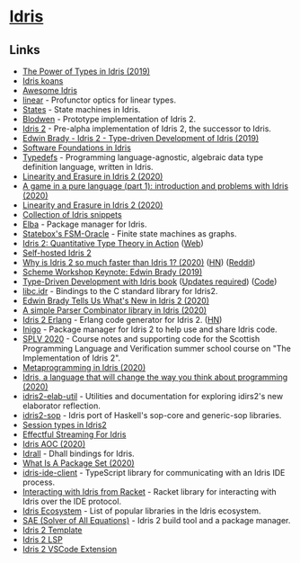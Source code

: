 # [Idris](https://www.idris-lang.org/)

## Links

- [The Power of Types in Idris (2019)](https://www.azavea.com/blog/2019/03/11/the-power-of-types-in-idris/)
- [Idris koans](https://github.com/idris-hackers/idris-koans)
- [Awesome Idris](https://github.com/joaomilho/awesome-idris)
- [linear](https://github.com/vmchale/linear) - Profunctor optics for linear types.
- [States](https://github.com/edwinb/States) - State machines in Idris.
- [Blodwen](https://github.com/edwinb/Blodwen) - Prototype implementation of Idris 2.
- [Idris 2](https://github.com/edwinb/Idris2) - Pre-alpha implementation of Idris 2, the successor to Idris.
- [Edwin Brady - Idris 2 - Type-driven Development of Idris (2019)](https://www.youtube.com/watch?v=DRq2NgeFcO0)
- [Software Foundations in Idris](https://github.com/idris-hackers/software-foundations)
- [Typedefs](https://github.com/typedefs/typedefs) - Programming language-agnostic, algebraic data type definition language, written in Idris.
- [Linearity and Erasure in Idris 2 (2020)](https://www.type-driven.org.uk/edwinb/linearity-and-erasure-in-idris-2.html)
- [A game in a pure language (part 1): introduction and problems with Idris (2020)](https://flowing.systems/2020/01/13/a-game-in-a-pure-language-part-1-introduction-and-problems-with-idris.html)
- [Linearity and Erasure in Idris 2 (2020)](https://www.type-driven.org.uk/edwinb/linearity-and-erasure-in-idris-2.html)
- [Collection of Idris snippets](https://github.com/palladin/idris-snippets)
- [Elba](https://github.com/elba/elba) - Package manager for Idris.
- [Statebox's FSM-Oracle](https://github.com/statebox/fsm-oracle) - Finite state machines as graphs.
- [Idris 2: Quantitative Type Theory in Action](https://www.type-driven.org.uk/edwinb/papers/idris2.pdf) ([Web](https://www.type-driven.org.uk/edwinb/idris-2-quantitative-type-theory-in-action.html))
- [Self-hosted Idris 2](https://github.com/edwinb/Idris2-SH)
- [Why is Idris 2 so much faster than Idris 1? (2020)](https://www.type-driven.org.uk/edwinb/why-is-idris-2-so-much-faster-than-idris-1.html) ([HN](https://news.ycombinator.com/item?id=23304081)) ([Reddit](https://www.reddit.com/r/dependent_types/comments/gqh74h/why_is_idris_2_so_much_faster_than_idris_1/))
- [Scheme Workshop Keynote: Edwin Brady (2019)](https://www.youtube.com/watch?v=h9YAOaBWuIk)
- [Type-Driven Development with Idris book](https://www.manning.com/books/type-driven-development-with-idris) ([Updates required](https://idris2.readthedocs.io/en/latest/typedd/typedd.html)) ([Code](https://github.com/JonathanLorimer/tdd-with-idris2))
- [libc.idr](https://github.com/Hirrolot/libc.idr) - Bindings to the C standard library for Idris2.
- [Edwin Brady Tells Us What's New in Idris 2 (2020)](https://www.youtube.com/watch?v=nbClauMCeds)
- [A simple Parser Combinator library in Idris (2020)](https://timmyjose.github.io/docs/2020-09-19-parser-combinator-library-idris)
- [Idris 2 Erlang](https:/Idris2-Erlang/github.com/chrrasmussen/Idris2-Erlang) - Erlang code generator for Idris 2. ([HN](https://news.ycombinator.com/item?id=24620090))
- [Inigo](https://github.com/hayesgm/inigo) - Package manager for Idris 2 to help use and share Idris code.
- [SPLV 2020](https://github.com/edwinb/SPLV20) - Course notes and supporting code for the Scottish Programming Language and Verification summer school course on "The Implementation of Idris 2".
- [Metaprogramming in Idris (2020)](https://core.ac.uk/download/pdf/50528385.pdf)
- [Idris, a language that will change the way you think about programming (2020)](https://crufter.com/idris-a-language-that-will-change-the-way-you-think-about-programming)
- [idris2-elab-util](https://github.com/stefan-hoeck/idris2-elab-util) - Utilities and documentation for exploring idirs2's new elaborator reflection.
- [idris2-sop](https://github.com/stefan-hoeck/idris2-sop) - Idris port of Haskell's sop-core and generic-sop libraries.
- [Session types in Idris2](https://github.com/wenkokke/idris-sesh)
- [Effectful Streaming For Idris](https://github.com/MarcelineVQ/idris2-streaming)
- [Idris AOC (2020)](https://github.com/JoeyEremondi/aoc-2020-idris)
- [Idrall](https://github.com/alexhumphreys/idrall) - Dhall bindings for Idris.
- [What Is A Package Set (2020)](https://alexhumphreys.github.io/2020/12/03/what-is-a-package-set.html)
- [idris-ide-client](https://github.com/meraymond2/idris-ide-client) - TypeScript library for communicating with an Idris IDE process.
- [Interacting with Idris from Racket](https://github.com/david-christiansen/idris-interaction.rkt) - Racket library for interacting with Idris over the IDE protocol.
- [Idris Ecosystem](https://github.com/xgrommx/idris-ecosystem) - List of popular libraries in the Idris ecosystem.
- [SAE (Solver of All Equations)](https://github.com/DoctorRyner/sae) - Idris 2 build tool and a package manager.
- [Idris 2 Template](https://github.com/alexhumphreys/hello-idris2)
- [Idris 2 LSP](https://github.com/idris-community/idris2-lsp)
- [Idris 2 VSCode Extension](https://github.com/bamboo/idris2-lsp-vscode)
